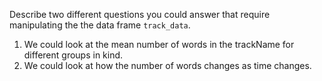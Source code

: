 Describe two different questions you could answer that require manipulating the the data frame
`track_data`.

1. We could look at the mean number of words in the trackName for different groups in kind.
2. We could look at how the number of words changes as time changes.
